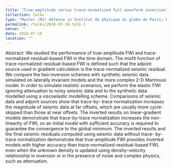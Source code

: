 ```yaml
---
title: "True-amplitude versus trace-normalized full waveform inversion"
collection: talks
type: "Master (M2) defence in Institut de physique du globe de Paris; Presented also in IPGP Congrès des doctorants (2019)"
permalink: /talks/2018-07-10-talk-1
venue: ""
date: 2018-07-10
location: ""
---
```

Abstract: We studied the performance of true-amplitude FWI and trace-normalized-residual-based FWI in the time domain. The misfit function of trace-normalized-residual-based FWI is defined such that the adjoint source used in gradient calculation is the trace-normalized seismic residual. We compare the two inversion schemes with synthetic seismic data simulated on laterally invariant models and the more complex 2-D Marmousi model. In order to simulate realistic scenarios, we perform the elastic FWI ignoring attenuation to noisy seismic data and to the synthetic data modelled using a viscoelastic modelling scheme. Comparisons of seismic data and adjoint sources show that trace-by- trace normalization increases the magnitude of seismic data at far offsets, which are usually more cycle-skipped than those at near offsets. The inverted results on linear-gradient models demonstrate that trace-by-trace normalization increases the non-linearity of FWI, so an initial model with sufficient accuracy is required to guarantee the convergence to the global minimum. The inverted results and the final seismic residuals computed using seismic data without trace- by-trace normalization demonstrate that true-amplitude FWI provides inverted models with higher accuracy than trace-normalized-residual-based FWI, even when the unknown density is updated using density–velocity relationship in inversion or in the presence of noise and complex physics, such as attenuation.
